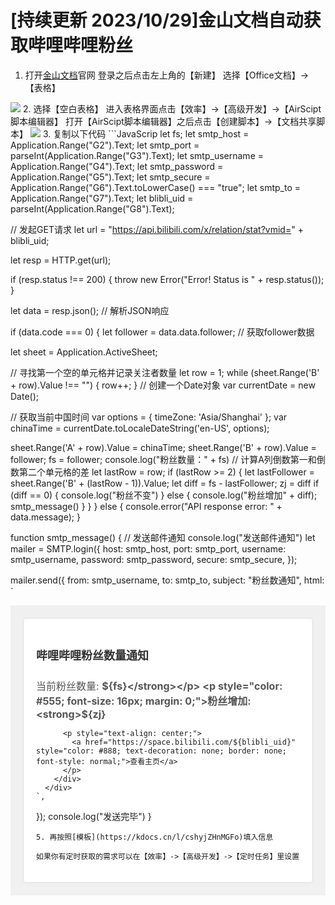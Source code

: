 
# [持续更新 2023/10/29]金山文档自动获取哔哩哔哩粉丝

1. 打开[金山文档](https://www.kdocs.cn/)官网
登录之后点击左上角的【新建】
选择【Office文档】-> 【表格】
<img src="https://slink.ltd/raw.githubusercontent.com/ymh0000123/tu/main/1.png"  />
2. 选择【空白表格】
进入表格界面点击【效率】->【高级开发】->【AirScipt脚本编辑器】
打开【AirScipt脚本编辑器】之后点击【创建脚本】->【文档共享脚本】
<img src="https://slink.ltd/raw.githubusercontent.com/ymh0000123/tu/main/2.png"  />
3. 复制以下代码
```JavaScrip
let fs;
let smtp_host = Application.Range("G2").Text;
let smtp_port = parseInt(Application.Range("G3").Text);
let smtp_username = Application.Range("G4").Text;
let smtp_password = Application.Range("G5").Text;
let smtp_secure = Application.Range("G6").Text.toLowerCase() === "true";
let smtp_to = Application.Range("G7").Text;
let blibli_uid = parseInt(Application.Range("G8").Text);

// 发起GET请求
let url = "https://api.bilibili.com/x/relation/stat?vmid=" + blibli_uid;

let resp = HTTP.get(url);

if (resp.status !== 200) {
  throw new Error("Error! Status is " + resp.status());
}

let data = resp.json(); // 解析JSON响应

if (data.code === 0) {
  let follower = data.data.follower; // 获取follower数据

  let sheet = Application.ActiveSheet;

  // 寻找第一个空的单元格并记录关注者数量
  let row = 1;
  while (sheet.Range('B' + row).Value !== "") {
    row++;
  }
  // 创建一个Date对象
  var currentDate = new Date();

  // 获取当前中国时间
  var options = { timeZone: 'Asia/Shanghai' };
  var chinaTime = currentDate.toLocaleDateString('en-US', options);

  sheet.Range('A' + row).Value = chinaTime;
  sheet.Range('B' + row).Value = follower;
  fs = follower;
  console.log("粉丝数量：" + fs)
  // 计算A列倒数第一和倒数第二个单元格的差
  let lastRow = row;
  if (lastRow >= 2) {
    let lastFollower = sheet.Range('B' + (lastRow - 1)).Value;
    let diff = fs - lastFollower;
    zj = diff
    if (diff == 0) {
      console.log("粉丝不变")
    } else {
      console.log("粉丝增加" + diff);
      smtp_message()
    }
  }
} else {
  console.error("API response error: " + data.message);
}

function smtp_message() {
  // 发送邮件通知
  console.log("发送邮件通知")
  let mailer = SMTP.login({
    host: smtp_host,
    port: smtp_port,
    username: smtp_username,
    password: smtp_password,
    secure: smtp_secure,
  });

  mailer.send({
    from: smtp_username,
    to: smtp_to,
    subject: "粉丝数通知",
    html: `
      <div style="background-color: #f0f0f0; padding: 20px;">
        <div style="background-color: #ffffff; padding: 20px; border: 1px solid #ddd; border-radius: 5px;">
          <h4 style="color: #333; font-size: 18px;">哔哩哔哩粉丝数量通知</h4>
          <p style="color: #555; font-size: 16px; margin: 0;">当前粉丝数量: <strong>${fs}</strong></p>
          <p style="color: #555; font-size: 16px; margin: 0;">粉丝增加: <strong>${zj}</strong></p>
          
          <p style="text-align: center;">
            <a href="https://space.bilibili.com/${blibli_uid}" style="color: #888; text-decoration: none; border: none; font-style: normal;">查看主页</a>
          </p>
        </div>
      </div>
    `,
  });
  console.log("发送完毕")
}
```
5. 再按照[模板](https://kdocs.cn/l/cshyjZHnMGFo)填入信息

如果你有定时获取的需求可以在【效率】->【高级开发】->【定时任务】里设置